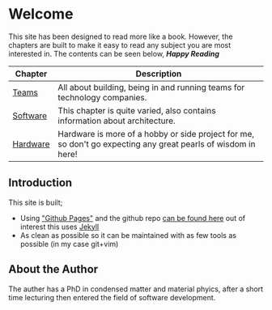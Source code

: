 # Welcome

This site has been designed to read more like a book. 
However, the chapters are built to make it easy to read any subject you are most interested in.
The contents can be seen below, ***Happy Reading***

| Chapter | Description |
|---|---|
| [Teams](./team/) | All about building, being in and running teams for technology companies. |
| [Software](./software/) | This chapter is quite varied, also contains information about architecture.|
| [Hardware](./hardware/) | Hardware is more of a hobby or side project for me, so don't go expecting any great pearls of wisdom in here! |


## Introduction

This site is built;

- Using ["Github Pages"](https://docs.github.com/en/pages) and the github repo [can be found here]() out of interest this uses [Jekyll](https://docs.github.com/en/pages/setting-up-a-github-pages-site-with-jekyll)
- As clean as possible so it can be maintained with as few tools as possible (in my case git+vim)

## About the Author

The auther has a PhD in condensed matter and material phyics, after a short time lecturing then entered the field of software development.

